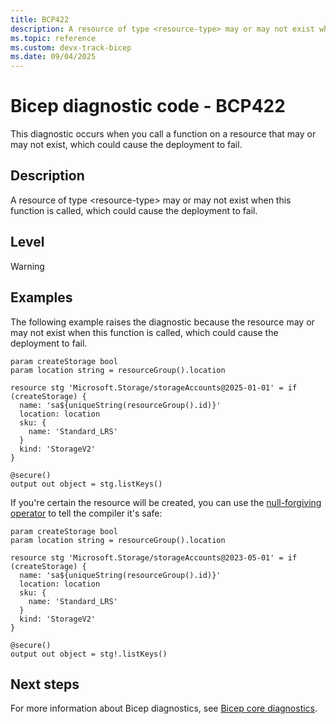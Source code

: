 ```yaml
---
title: BCP422
description: A resource of type <resource-type> may or may not exist when this function is called, which could cause the deployment to fail.
ms.topic: reference
ms.custom: devx-track-bicep
ms.date: 09/04/2025
---
```


# Bicep diagnostic code - BCP422

This diagnostic occurs when you call a function on a resource that may or may not exist, which could cause the deployment to fail.

## Description

A resource of type \<resource-type> may or may not exist when this function is called, which could cause the deployment to fail.

## Level

Warning

## Examples

The following example raises the diagnostic because the resource may or may not exist when this function is called, which could cause the deployment to fail.

```bicep
param createStorage bool
param location string = resourceGroup().location

resource stg 'Microsoft.Storage/storageAccounts@2025-01-01' = if (createStorage) {
  name: 'sa${uniqueString(resourceGroup().id)}'
  location: location
  sku: {
    name: 'Standard_LRS'
  }
  kind: 'StorageV2'
}

@secure()
output out object = stg.listKeys()
```

If you're certain the resource will be created, you can use the [null-forgiving operator](../operator-null-forgiving.md) to tell the compiler it's safe:

```bicep
param createStorage bool
param location string = resourceGroup().location

resource stg 'Microsoft.Storage/storageAccounts@2023-05-01' = if (createStorage) {
  name: 'sa${uniqueString(resourceGroup().id)}'
  location: location
  sku: {
    name: 'Standard_LRS'
  }
  kind: 'StorageV2'
}

@secure()
output out object = stg!.listKeys()
```

## Next steps

For more information about Bicep diagnostics, see [Bicep core diagnostics](../bicep-core-diagnostics.md).
